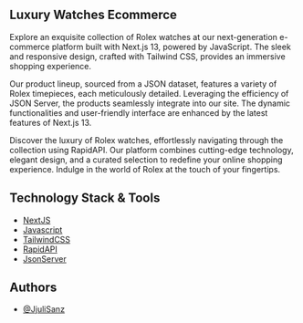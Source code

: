 
## Luxury Watches Ecommerce

Explore an exquisite collection of Rolex watches at our next-generation e-commerce platform built with Next.js 13, powered by JavaScript. The sleek and responsive design, crafted with Tailwind CSS, provides an immersive shopping experience.

Our product lineup, sourced from a JSON dataset, features a variety of Rolex timepieces, each meticulously detailed. Leveraging the efficiency of JSON Server, the products seamlessly integrate into our site. The dynamic functionalities and user-friendly interface are enhanced by the latest features of Next.js 13.

Discover the luxury of Rolex watches, effortlessly navigating through the collection using RapidAPI. Our platform combines cutting-edge technology, elegant design, and a curated selection to redefine your online shopping experience. Indulge in the world of Rolex at the touch of your fingertips.

## Technology Stack & Tools

 - [NextJS](https://nextjs.org/docs)
 - [Javascript](https://developer.mozilla.org/en-US/docs/Web/JavaScript)
 - [TailwindCSS](https://tailwindcss.com)
 - [RapidAPI](https://docs.rapidapi.com/)
 - [JsonServer](https://www.npmjs.com/package/json-server?activeTab=versions)

## Authors

- [@JjuliSanz ](https://github.com/JjuliSanz)
